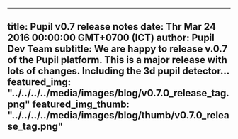 ---
 title: Pupil v0.7 release notes
 date: Thr Mar 24 2016 00:00:00 GMT+0700 (ICT)
 author: Pupil Dev Team
 subtitle: We are happy to release v.0.7 of the Pupil platform. This is a major release with lots of changes. Including the 3d pupil detector...
 featured_img: "../../../../media/images/blog/v0.7.0_release_tag.png"
 featured_img_thumb: "../../../../media/images/blog/thumb/v0.7.0_release_tag.png"
 ---

<script src="//cdn.rawgit.com/showdownjs/showdown/1.3.0/dist/showdown.min.js"></script>
<script type="text/javascript">
document.addEventListener("DOMContentLoaded", function(event) { 
	$(document).ready(function() {
		$.ajax({
			type: 'GET',
			url: "https://api.github.com/repos/pupil-labs/pupil/releases/tags/v0.7.4",
			dataType: "jsonp",
			success: function(data, textStatus,jaXHR){
				var converter = new showdown.Converter();
				var text = data.data.body;
				var html = converter.makeHtml(text); 
				$('section[class~="content"]').html(html);
				$('a[href="#downloads"]').prop('href',data.data.html_url);
			}
		});
	});
});
</script>
